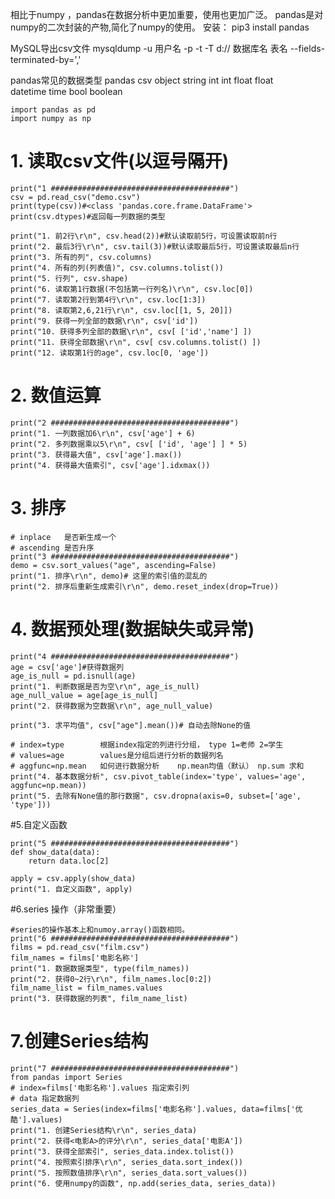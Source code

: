 相比于numpy ，pandas在数据分析中更加重要，使用也更加广泛。
pandas是对numpy的二次封装的产物,简化了numpy的使用。
安装： pip3 install pandas

MySQL导出csv文件
    mysqldump -u 用户名 -p -t  -T d:// 数据库名 表名 --fields-terminated-by=',' 
    
pandas常见的数据类型
pandas      csv
object      string
int         int
float       float    
datetime    time
bool        boolean

```
import pandas as pd
import numpy as np
```
# 1. 读取csv文件(以逗号隔开)
```
print("1 ########################################")
csv = pd.read_csv("demo.csv")
print(type(csv))#<class 'pandas.core.frame.DataFrame'>
print(csv.dtypes)#返回每一列数据的类型

print("1. 前2行\r\n", csv.head(2))#默认读取前5行，可设置读取前n行
print("2. 最后3行\r\n", csv.tail(3))#默认读取最后5行，可设置读取最后n行
print("3. 所有的列", csv.columns)
print("4. 所有的列(列表值)", csv.columns.tolist())
print("5. 行列", csv.shape)
print("6. 读取第1行数据(不包括第一行列名)\r\n", csv.loc[0])
print("7. 读取第2行到第4行\r\n", csv.loc[1:3])
print("8. 读取第2,6,21行\r\n", csv.loc[[1, 5, 20]])
print("9. 获得一列全部的数据\r\n", csv['id'])
print("10. 获得多列全部的数据\r\n", csv[ ['id','name'] ])
print("11. 获得全部数据\r\n", csv[ csv.columns.tolist() ])
print("12. 读取第1行的age", csv.loc[0, 'age'])
```
# 2. 数值运算
```
print("2 ########################################")
print("1. 一列数据加6\r\n", csv['age'] + 6)
print("2. 多列数据乘以5\r\n", csv[ ['id', 'age'] ] * 5)
print("3. 获得最大值", csv['age'].max())
print("4. 获得最大值索引", csv['age'].idxmax())
```
# 3. 排序
```
# inplace   是否新生成一个
# ascending 是否升序
print("3 ########################################")
demo = csv.sort_values("age", ascending=False)
print("1. 排序\r\n", demo)# 这里的索引值的混乱的
print("2. 排序后重新生成索引\r\n", demo.reset_index(drop=True))
```
# 4. 数据预处理(数据缺失或异常)
```
print("4 ########################################")
age = csv['age']#获得数据列
age_is_null = pd.isnull(age)
print("1. 判断数据是否为空\r\n", age_is_null)
age_null_value = age[age_is_null]
print("2. 获得数据为空数据\r\n", age_null_value)

print("3. 求平均值", csv["age"].mean())# 自动去除None的值

# index=type        根据index指定的列进行分组， type 1=老师 2=学生
# values=age        values是分组后进行分析的数据列名
# aggfunc=np.mean   如何进行数据分析    np.mean均值（默认） np.sum 求和
print("4. 基本数据分析", csv.pivot_table(index='type', values='age', aggfunc=np.mean))
print("5. 去除有None值的那行数据", csv.dropna(axis=0, subset=['age', 'type']))
```

#5.自定义函数
```
print("5 ########################################")
def show_data(data):
    return data.loc[2]

apply = csv.apply(show_data)
print("1. 自定义函数", apply)
```
#6.series 操作（非常重要）
```
#series的操作基本上和numoy.array()函数相同。
print("6 ########################################")
films = pd.read_csv("film.csv")
film_names = films['电影名称']
print("1. 数据数据类型", type(film_names))
print("2. 获得0~2行\r\n", film_names.loc[0:2])
film_name_list = film_names.values
print("3. 获得数据的列表", film_name_list)
```

# 7.创建Series结构
```
print("7 ########################################")
from pandas import Series
# index=films['电影名称'].values 指定索引列
# data 指定数据列
series_data = Series(index=films['电影名称'].values, data=films['优酷'].values)
print("1. 创建Series结构\r\n", series_data)
print("2. 获得<电影A>的评分\r\n", series_data['电影A'])
print("3. 获得全部索引", series_data.index.tolist())
print("4. 按照索引排序\r\n", series_data.sort_index())
print("5. 按照数值排序\r\n", series_data.sort_values())
print("6. 使用numpy的函数", np.add(series_data, series_data))
```









